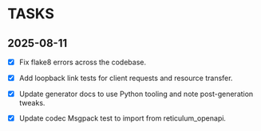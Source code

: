 # TASKS

## 2025-08-11
- [x] Fix flake8 errors across the codebase.
- [x] Add loopback link tests for client requests and resource transfer.
- [x] Update generator docs to use Python tooling and note post-generation tweaks.
- [x] Update codec Msgpack test to import from reticulum_openapi.

